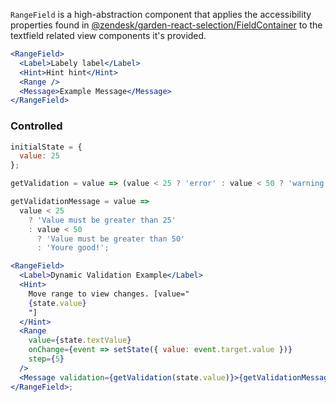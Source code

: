 `RangeField` is a high-abstraction component that applies
the accessibility properties found in [@zendesk/garden-react-selection/FieldContainer](https://garden.zendesk.com/react-components/selection/)
to the textfield related view components it's provided.

```jsx
<RangeField>
  <Label>Labely label</Label>
  <Hint>Hint hint</Hint>
  <Range />
  <Message>Example Message</Message>
</RangeField>
```

### Controlled

<!-- markdownlint-disable -->
<!-- prettier-ignore -->
```jsx
initialState = {
  value: 25
};

getValidation = value => (value < 25 ? 'error' : value < 50 ? 'warning' : 'success');

getValidationMessage = value =>
  value < 25
    ? 'Value must be greater than 25'
    : value < 50
      ? 'Value must be greater than 50'
      : 'Youre good!';

<RangeField>
  <Label>Dynamic Validation Example</Label>
  <Hint>
    Move range to view changes. [value="
    {state.value}
    "]
  </Hint>
  <Range
    value={state.textValue}
    onChange={event => setState({ value: event.target.value })}
    step={5}
  />
  <Message validation={getValidation(state.value)}>{getValidationMessage(state.value)}</Message>
</RangeField>;
```

<!-- markdownlint-enable -->
